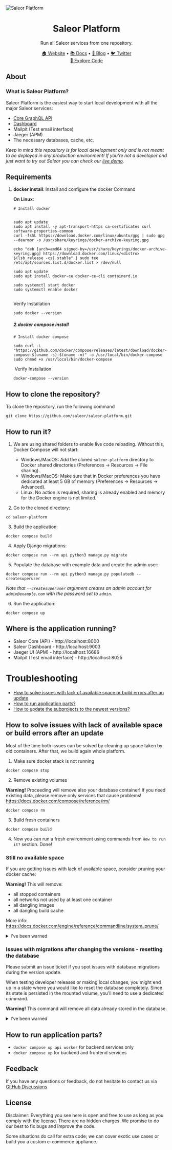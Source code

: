 ![Saleor Platform](https://user-images.githubusercontent.com/249912/71523206-4e45f800-28c8-11ea-84ba-345a9bfc998a.png)

<div align="center">
  <h1>Saleor Platform</h1>
</div>

<div align="center">
  <p>Run all Saleor services from one repository.</p>
</div>

<div align="center">
  <a href="https://saleor.io/">🏠 Website</a>
  <span> • </span>
  <a href="https://docs.saleor.io/docs/3.x/">📚 Docs</a>
  <span> • </span>
  <a href="https://saleor.io/blog/">📰 Blog</a>
  <span> • </span>
  <a href="https://twitter.com/getsaleor">🐦 Twitter</a>
</div>

<div align="center">
  <a href="https://githubbox.com/saleor/saleor-platform">🔎 Explore Code</a>
</div>

## About

### What is Saleor Platform?

Saleor Platform is the easiest way to start local development with all the major Saleor services:
- [Core GraphQL API](https://github.com/saleor/saleor)
- [Dashboard](https://github.com/saleor/saleor-dashboard)
- Mailpit (Test email interface)
- Jaeger (APM)
- The necessary databases, cache, etc.

*Keep in mind this repository is for local development only and is not meant to be deployed in any production environment! If you're not a developer and just want to try out Saleor you can check our [live demo](https://demo.saleor.io/).*

## Requirements
1. **docker install**: Install and configure the docker Command 

   **On Linux**: 

   ```
   # Install docker
   
   
   sudo apt update
   sudo apt install -y apt-transport-https ca-certificates curl software-properties-common
   curl -fsSL https://download.docker.com/linux/ubuntu/gpg | sudo gpg --dearmor -o /usr/share/keyrings/docker-archive-keyring.gpg
   
   echo "deb [arch=amd64 signed-by=/usr/share/keyrings/docker-archive-keyring.gpg] https://download.docker.com/linux/<distro> $(lsb_release -cs) stable" | sudo tee /etc/apt/sources.list.d/docker.list > /dev/null
   
   sudo apt update
   sudo apt install docker-ce docker-ce-cli containerd.io
   
   sudo systemctl start docker
   sudo systemctl enable docker
   
   
   ```

   Verify Installation

   ```
   sudo docker --version
   ```

   ##### 2.docker compose install 

   ```
   # Install docker compose
   
   sudo curl -L "https://github.com/docker/compose/releases/latest/download/docker-compose-$(uname -s)-$(uname -m)" -o /usr/local/bin/docker-compose
   sudo chmod +x /usr/local/bin/docker-compose
   
   ```

   ​    Verify Installation	

   ```
   docker-compose --version	
   ```


## How to clone the repository?

To clone the repository, run the following command

```
git clone https://github.com/saleor/saleor-platform.git
```

## How to run it?

1. We are using shared folders to enable live code reloading. Without this, Docker Compose will not start:
    - Windows/MacOS: Add the cloned `saleor-platform` directory to Docker shared directories (Preferences -> Resources -> File sharing).
    - Windows/MacOS: Make sure that in Docker preferences you have dedicated at least 5 GB of memory (Preferences -> Resources -> Advanced).
    - Linux: No action is required, sharing is already enabled and memory for the Docker engine is not limited.

2. Go to the cloned directory:
```shell
cd saleor-platform
```

3. Build the application:
```shell
docker compose build
```

4. Apply Django migrations:
```shell
docker compose run --rm api python3 manage.py migrate
```

5. Populate the database with example data and create the admin user:
```shell
docker compose run --rm api python3 manage.py populatedb --createsuperuser
```
*Note that `--createsuperuser` argument creates an admin account for `admin@example.com` with the password set to `admin`.*

6. Run the application:
```shell
docker compose up
```

## Where is the application running?
- Saleor Core (API) - http://localhost:8000
- Saleor Dashboard - http://localhost:9003
- Jaeger UI (APM) - http://localhost:16686
- Mailpit (Test email interface) - http://localhost:8025

# Troubleshooting

- [How to solve issues with lack of available space or build errors after an update](#how-to-solve-issues-with-lack-of-available-space-or-build-errors-after-an-update)
- [How to run application parts?](#how-to-run-application-parts)
- [How to update the subprojects to the newest versions?](#how-to-update-the-subprojects-to-the-newest-versions)

## How to solve issues with lack of available space or build errors after an update

Most of the time both issues can be solved by cleaning up space taken by old containers. After that, we build again whole platform. 


1. Make sure docker stack is not running
```shell
docker compose stop
```

2. Remove existing volumes

**Warning!** Proceeding will remove also your database container! If you need existing data, please remove only services that cause problems! https://docs.docker.com/compose/reference/rm/
```shell
docker compose rm
```

3. Build fresh containers 
```shell
docker compose build
```

4. Now you can run a fresh environment using commands from `How to run it?` section. Done!

### Still no available space

If you are getting issues with lack of available space, consider pruning your docker cache:

**Warning!** This will remove:
  - all stopped containers
  - all networks not used by at least one container
  - all dangling images
  - all dangling build cache 

  More info: https://docs.docker.com/engine/reference/commandline/system_prune/

<details><summary>I've been warned</summary>
<p>

```shell
docker system prune
```

</p>
</details>

### Issues with migrations after changing the versions - resetting the database

Please submit an issue ticket if you spot issues with database migrations during the version update. 

When testing developer releases or making local changes, you might end up in a state where you would like to reset the database completely. Since its state is persisted in the mounted volume, you'll need to use a dedicated command.

**Warning!** This command will remove all data already stored in the database.

<details><summary>I've been warned</summary>
<p>

```shell
docker compose down --volumes db
```

</p>
</details>

## How to run application parts?
  - `docker compose up api worker` for backend services only
  - `docker compose up` for backend and frontend services

## Feedback

If you have any questions or feedback, do not hesitate to contact us via [GitHub Discussions](https://github.com/saleor/saleor/discussions).

## License

Disclaimer: Everything you see here is open and free to use as long as you comply with the [license](https://github.com/saleor/saleor-platform/blob/main/LICENSE). There are no hidden charges. We promise to do our best to fix bugs and improve the code.

Some situations do call for extra code; we can cover exotic use cases or build you a custom e-commerce appliance.

